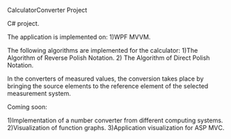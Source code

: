 CalculatorConverter Project

C# project.

The application is implemented on: 
1)WPF MVVM.

The following algorithms are implemented for the calculator:
1)The Algorithm of Reverse Polish Notation.
2) The Algorithm of Direct Polish Notation.

In the converters of measured values, the conversion takes place by bringing the source elements to the reference element of the selected measurement system.

Coming soon:

1)Implementation of a number converter from different computing systems.
2)Visualization of function graphs.
3)Application visualization for ASP MVС. 
